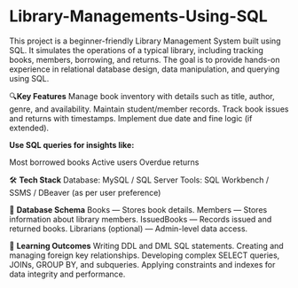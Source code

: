 # Library-Managements-Using-SQL

This project is a beginner-friendly Library Management System built using SQL. It simulates the operations of a typical library, including tracking books, members, borrowing, and returns. The goal is to provide hands-on experience in relational database design, data manipulation, and querying using SQL.

🔍**Key Features**
Manage book inventory with details such as title, author, genre, and availability.
Maintain student/member records.
Track book issues and returns with timestamps.
Implement due date and fine logic (if extended).

**Use SQL queries for insights like:**

Most borrowed books
Active users
Overdue returns

🛠️ **Tech Stack**
Database: MySQL / SQL Server
Tools: SQL Workbench / SSMS / DBeaver (as per user preference)

📁 **Database Schema**
Books — Stores book details.
Members — Stores information about library members.
IssuedBooks — Records issued and returned books.
Librarians (optional) — Admin-level data access.

🎯 **Learning Outcomes**
Writing DDL and DML SQL statements.
Creating and managing foreign key relationships.
Developing complex SELECT queries, JOINs, GROUP BY, and subqueries.
Applying constraints and indexes for data integrity and performance.

